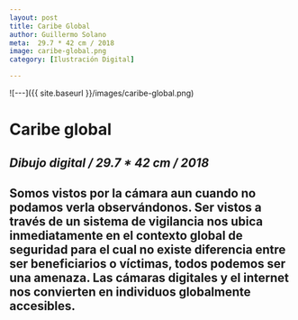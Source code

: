 ```yaml
---
layout: post
title: Caribe Global
author: Guillermo Solano
meta:  29.7 * 42 cm / 2018
image: caribe-global.png
category: [Ilustración Digital]

---
```


![---]({{ site.baseurl }}/images/caribe-global.png)

# Caribe global
## _Dibujo digital / 29.7 * 42 cm / 2018_

## Somos vistos por la cámara aun cuando no podamos verla observándonos. Ser vistos a través de un sistema de vigilancia nos ubica inmediatamente en el contexto global de seguridad para el cual no existe diferencia entre ser beneficiarios o víctimas, todos podemos ser una amenaza. Las cámaras digitales y el internet nos convierten en individuos globalmente accesibles.
